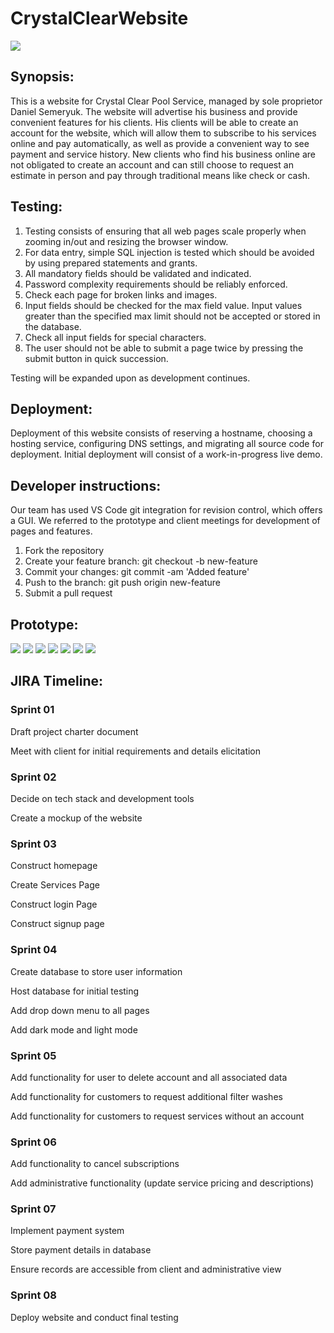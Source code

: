 # CrystalClearWebsite
![](/pages/CClogo.PNG)

## Synopsis: 

This is a website for Crystal Clear Pool Service, managed by sole proprietor Daniel Semeryuk. The website will advertise his business and provide convenient features 
for his clients. His clients will be able to create an account for the website, which will allow them to subscribe to his services online and pay automatically, as well 
as provide a convenient way to see payment and service history. New clients who find his business online are not obligated to create an account and can still choose to 
request an estimate in person and pay through traditional means like check or cash. 

## Testing:

1. Testing consists of ensuring that all web pages scale properly when zooming in/out and resizing the browser window. 
2. For data entry, simple SQL injection is tested which should be avoided by using prepared statements and grants. 
3. All mandatory fields should be validated and indicated.
4. Password complexity requirements should be reliably enforced.
5. Check each page for broken links and images.
6. Input fields should be checked for the max field value. Input values greater than the specified max limit should not be accepted or stored in the database.
7. Check all input fields for special characters.
8. The user should not be able to submit a page twice by pressing the submit button in quick succession.

Testing will be expanded upon as development continues.

## Deployment:

Deployment of this website consists of reserving a hostname, choosing a hosting service, configuring DNS settings, and migrating all source code for deployment. Initial
deployment will consist of a work-in-progress live demo.

## Developer instructions: 

Our team has used VS Code git integration for revision control, which offers a GUI. We referred to the prototype and client meetings for development of pages and 
features.

1. Fork the repository 
2. Create your feature branch: git checkout -b new-feature
3. Commit your changes: git commit -am 'Added feature'
4. Push to the branch: git push origin new-feature
5. Submit a pull request
    
## Prototype:
![](/ProtoTypeImages/HomePage.png)
![](/ProtoTypeImages/ServicesPage.png)
![](/ProtoTypeImages/LoginPage.png)
![](/ProtoTypeImages/SignUpPage.png)
![](/ProtoTypeImages/AccountDetailsPage.png)
![](/ProtoTypeImages/AdministrationPage.png)
![](/ProtoTypeImages/ContactMePage.png)

## JIRA Timeline:

### Sprint 01

Draft project charter document 

Meet with client for initial requirements and details elicitation

### Sprint 02

Decide on tech stack and development tools

Create a mockup of the website

### Sprint 03

Construct homepage

Create Services Page

Construct login Page

Construct signup page

### Sprint 04

Create database to store user information

Host database for initial testing

Add drop down menu to all pages

Add dark mode and light mode 

### Sprint 05

Add functionality for user to delete account and all associated data

Add functionality for customers to request additional filter washes

Add functionality for customers to request services without an account 

### Sprint 06

Add functionality to cancel subscriptions

Add administrative functionality (update service pricing and descriptions)

### Sprint 07

Implement payment system

Store payment details in database

Ensure records are accessible from client and administrative view

### Sprint 08

Deploy website and conduct final testing 
